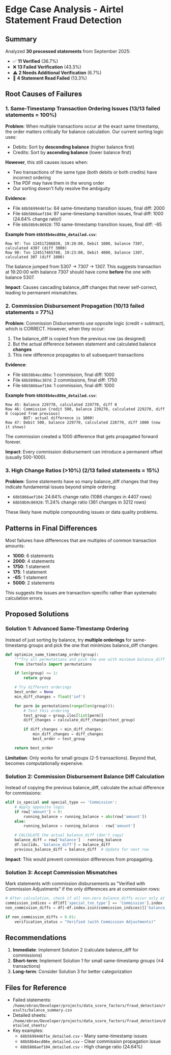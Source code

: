 # Edge Case Analysis - Airtel Statement Fraud Detection

## Summary

Analyzed **30 processed statements** from September 2025:
- ✅ **11 Verified** (36.7%)
- ❌ **13 Failed Verification** (43.3%)
- ⚠️ **2 Needs Additional Verification** (6.7%)
- 📄 **4 Statement Read Failed** (13.3%)

## Root Causes of Failures

### 1. **Same-Timestamp Transaction Ordering Issues** (13/13 failed statements = 100%)

**Problem**: When multiple transactions occur at the exact same timestamp, the order matters critically for balance calculation. Our current sorting logic uses:
- Debits: Sort by **descending balance** (higher balance first)
- Credits: Sort by **ascending balance** (lower balance first)

**However**, this still causes issues when:
- Two transactions of the same type (both debits or both credits) have incorrect ordering
- The PDF may have them in the wrong order
- Our sorting doesn't fully resolve the ambiguity

**Evidence**:
- File `68b5699446f1e`: 64 same-timestamp transition issues, final diff: 2000
- File `68b5866aef104`: 97 same-timestamp transition issues, final diff: 1000 (24.64% change ratio!)
- File `68b58b9c06928`: 110 same-timestamp transition issues, final diff: -65

**Example from `68b58b4ecd86e_detailed.csv`**:
```
Row 97: Txn 124517206039, 19:20:00, Debit 1000, balance 7307, calculated 4307 (diff 3000)
Row 98: Txn 124517465740, 19:23:00, Debit 4000, balance 1307, calculated 307 (diff 1000)
```
The balance jumped from 5307 → 7307 → 1307. This suggests transaction at 19:20:00 with balance 7307 should have come **before** the one with balance 5307.

**Impact**: Causes cascading balance_diff changes that never self-correct, leading to permanent mismatches.

### 2. **Commission Disbursement Propagation** (10/13 failed statements = 77%)

**Problem**: Commission Disbursements use opposite logic (credit = subtract), which is CORRECT. However, when they occur:
1. The balance_diff is copied from the previous row (as designed)
2. But the actual difference between statement and calculated balance **changes**
3. This new difference propagates to all subsequent transactions

**Evidence**:
- File `68b58b4ecd86e`: 1 commission, final diff: 1000
- File `68b5890ac307d`: 2 commissions, final diff: 1750
- File `68b5866aef104`: 1 commission, final diff: 1000

**Example from `68b58b4ecd86e_detailed.csv`**:
```
Row 45: Balance 229770, calculated 229770, diff 0
Row 46: Commission Credit 500, balance 230270, calculated 229270, diff 0 (copied from previous)
        BUT: actual difference is 1000!
Row 47: Debit 500, balance 229770, calculated 228770, diff 1000 (now it shows)
```

The commission created a 1000 difference that gets propagated forward forever.

**Impact**: Every commission disbursement can introduce a permanent offset (usually 500-1000).

### 3. **High Change Ratios (>10%)** (2/13 failed statements = 15%)

**Problem**: Some statements have so many balance_diff changes that they indicate fundamental issues beyond simple ordering:
- `68b5866aef104`: 24.64% change ratio (1086 changes in 4407 rows)
- `68b58b9c06928`: 11.24% change ratio (361 changes in 3212 rows)

These likely have multiple compounding issues or data quality problems.

## Patterns in Final Differences

Most failures have differences that are multiples of common transaction amounts:
- **1000**: 6 statements
- **2000**: 4 statements
- **1750**: 1 statement
- **175**: 1 statement
- **-65**: 1 statement
- **5000**: 2 statements

This suggests the issues are transaction-specific rather than systematic calculation errors.

## Proposed Solutions

### Solution 1: Advanced Same-Timestamp Ordering

Instead of just sorting by balance, try **multiple orderings** for same-timestamp groups and pick the one that minimizes balance_diff changes:

```python
def optimize_same_timestamp_order(group):
    """Try all permutations and pick the one with minimum balance_diff changes."""
    from itertools import permutations

    if len(group) <= 1:
        return group

    # Try different orderings
    best_order = None
    min_diff_changes = float('inf')

    for perm in permutations(range(len(group))):
        # Test this ordering
        test_group = group.iloc[list(perm)]
        diff_changes = calculate_diff_changes(test_group)

        if diff_changes < min_diff_changes:
            min_diff_changes = diff_changes
            best_order = test_group

    return best_order
```

**Limitation**: Only works for small groups (2-5 transactions). Beyond that, becomes computationally expensive.

### Solution 2: Commission Disbursement Balance Diff Calculation

Instead of copying the previous balance_diff, calculate the actual difference for commissions:

```python
elif is_special and special_type == 'Commission':
    # Apply opposite logic
    if row['amount'] < 0:
        running_balance = running_balance + abs(row['amount'])
    else:
        running_balance = running_balance - row['amount']

    # CALCULATE the actual balance_diff (don't copy)
    balance_diff = row['balance'] - running_balance
    df.loc[idx, 'balance_diff'] = balance_diff
    previous_balance_diff = balance_diff  # Update for next row
```

**Impact**: This would prevent commission differences from propagating.

### Solution 3: Accept Commission Mismatches

Mark statements with commission disbursements as "Verified with Commission Adjustments" if the only differences are at commission rows:

```python
# After calculation, check if all non-zero balance_diffs occur only at commission rows
commission_indices = df[df['special_txn_type'] == 'Commission'].index
non_commission_diffs = df[~df.index.isin(commission_indices)]['balance_diff'].abs().sum()

if non_commission_diffs < 0.01:
    verification_status = "Verified (with Commission Adjustments)"
```

## Recommendations

1. **Immediate**: Implement Solution 2 (calculate balance_diff for commissions)
2. **Short-term**: Implement Solution 1 for small same-timestamp groups (≤4 transactions)
3. **Long-term**: Consider Solution 3 for better categorization

## Files for Reference

- Failed statements: `/home/ebran/Developer/projects/data_score_factors/fraud_detection/results/balance_summary.csv`
- Detailed sheets: `/home/ebran/Developer/projects/data_score_factors/fraud_detection/detailed_sheets/`
- Key examples:
  - `68b5699446f1e_detailed.csv` - Many same-timestamp issues
  - `68b58b4ecd86e_detailed.csv` - Clear commission propagation issue
  - `68b5866aef104_detailed.csv` - High change ratio (24.64%)
